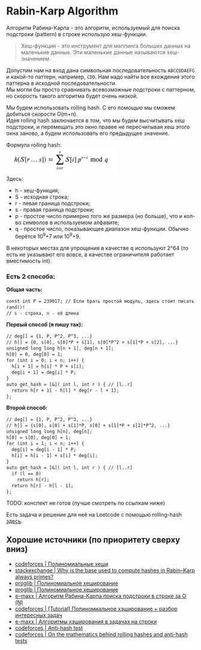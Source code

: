 # Rabin-Karp Algorithm  
Алгоритм Рабина-Карпа - это алгоритм, используемый для поиска подстроки (pattern) в строке использую хеш-функции.  
> Хеш-функция - это инструмент для маппинга больших данных на маленькие данные. Эти маленькие данные называются 
> хеш-значением.  

Допустим нам на вход дана символьная последовательность `ABCCDDAEFG` и какой-то паттерн, например, `CDD`. Нам надо найти 
все вхождения этого паттерна в исходной последовательности.  
Мы могли бы просто сравнивать всевозможные подстроки с паттерном, но скорость такого алгоритма будет очень низкой.  

Мы будем использовать rolling hash. С его помощью мы сможем добиться скорости O(m+n).  
Идея rolling hash заключается в том, что мы будем высчитывать хеш подстроки, и перемещать это окно правее не 
пересчитывая хеш этого окна заново, а будем использовать его предыдущее значение.  

Формула rolling hash:  
![](images/pict1.png)  
Здесь:  
* h - хеш-функция;
* S - исходная строка;  
* r - левая граница подстроки;  
* s - правая граница подстроки;  
* p - простое число примерно того же размера (но больше), что и кол-во символов в используемом алфавите;
* q - простое число, показывающее диапазон хеш-функции. Обычно берётся 10<sup>9</sup>+7 или 10<sup>9</sup>+9.

В некоторых местах для упрощения в качестве q используют 2^64 (то есть не указывают его вовсе, в качестве ограничителя 
работает вместимость int).  

### Есть 2 способа:  
**Общая часть:**
```
const int P = 239017; // Если брать простой модуль, здесь стоит писать rand()!
// s - строка, n - её длина
```

**Первый способ (я пишу так):**
```
// deg[] = {1, P, P^2, P^3, ...}
// h[] = {0, s[0], s[0]*P + s[1], s[0]*P^2 + s[1]*P + s[2], ...}
unsigned long long h[n + 1], deg[n + 1];
h[0] = 0, deg[0] = 1;
for (int i = 0; i < n; i++) {
  h[i + 1] = h[i] * P + s[i];
  deg[i + 1] = deg[i] * P;
}
auto get_hash = [&]( int l, int r ) { // [l..r]
  return h[r + 1] - h[l] * deg[r - l + 1];
};
```

**Второй способ:**  
```
// deg[] = {1, P, P^2, P^3, ...}
// h[] = {s[0], s[0] + s[1]*P, s[0] + s[1]*P + s[2]*P^2, ...}
unsigned long long h[n], deg[n];
h[0] = s[0], deg[0] = 1;
for (int i = 1; i < n; i++) {
  deg[i] = deg[i - 1] * P;
  h[i] = h[i - 1] + s[i] * deg[i];
}
auto get_hash = [&]( int l, int r ) { // [l..r]
  if (l == 0)
    return h[r];
  return h[r] - h[l - 1];
};
```

TODO: конспект не готов (лучше смотреть по ссылкам ниже)

Есть задача и решение для неё на Leetcode с помощью rolling-hash [здесь](https://leetcode.com/problems/shortest-palindrome/discuss/60153/8-line-O(n)-method-using-Rabin-Karp-rolling-hash). 

## Хорошие источники (по приоритету сверху вниз)  
* [codeforces | Полиномиальные хеши](https://codeforces.com/blog/entry/17507)
* [stackexchange | Why is the base used to compute hashes in Rabin–Karp always primes?](https://cs.stackexchange.com/questions/28019/why-is-the-base-used-to-compute-hashes-in-rabin-karp-always-primes/28024#28024)
* [proglib | Полиномиальное хеширование](https://proglib.io/p/must-have-algoritmy-dlya-raboty-so-strokami-na-c-2020-03-30)
* [proglib | Полиномиальное хеширование](https://proglib.io/p/must-have-algoritmy-dlya-raboty-so-strokami-na-c-2020-03-30)
* [e-maxx | Алгоритм Рабина-Карпа поиска подстроки в строке за O (N)](https://e-maxx.ru/algo/rabin_karp)
* [codeforces | [Tutorial] Полиномиальное хэширование + разбор интересных задач](https://codeforces.com/blog/entry/60445)
* [e-maxx | Алгоритмы хэширования в задачах на строки](http://e-maxx.ru/algo/string_hashes)
* [codeforces | Anti-hash test](https://codeforces.com/blog/entry/4898)
* [codeforces | On the mathematics behind rolling hashes and anti-hash tests](https://codeforces.com/blog/entry/60442)